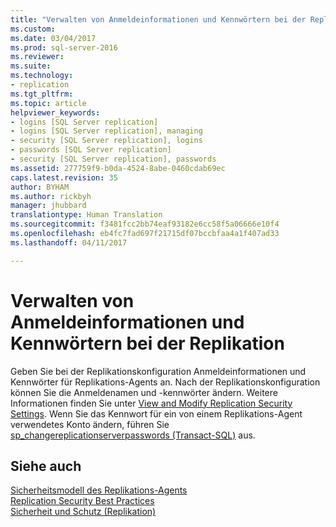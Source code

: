 ```yaml
---
title: "Verwalten von Anmeldeinformationen und Kennwörtern bei der Replikation | Microsoft -Dokumentation"
ms.custom: 
ms.date: 03/04/2017
ms.prod: sql-server-2016
ms.reviewer: 
ms.suite: 
ms.technology:
- replication
ms.tgt_pltfrm: 
ms.topic: article
helpviewer_keywords:
- logins [SQL Server replication]
- logins [SQL Server replication], managing
- security [SQL Server replication], logins
- passwords [SQL Server replication]
- security [SQL Server replication], passwords
ms.assetid: 277759f9-b0da-4524-8abe-0460cdab69ec
caps.latest.revision: 35
author: BYHAM
ms.author: rickbyh
manager: jhubbard
translationtype: Human Translation
ms.sourcegitcommit: f3481fcc2bb74eaf93182e6cc58f5a06666e10f4
ms.openlocfilehash: eb4fc7fad697f21715df07bccbfaa4a1f407ad33
ms.lasthandoff: 04/11/2017

---
```

# <a name="manage-logins-and-passwords-in-replication"></a>Verwalten von Anmeldeinformationen und Kennwörtern bei der Replikation
  Geben Sie bei der Replikationskonfiguration Anmeldeinformationen und Kennwörter für Replikations-Agents an. Nach der Replikationskonfiguration können Sie die Anmeldenamen und -kennwörter ändern. Weitere Informationen finden Sie unter [View and Modify Replication Security Settings](../../../relational-databases/replication/security/view-and-modify-replication-security-settings.md). Wenn Sie das Kennwort für ein von einem Replikations-Agent verwendetes Konto ändern, führen Sie [sp_changereplicationserverpasswords &#40;Transact-SQL&#41;](../../../relational-databases/system-stored-procedures/sp-changereplicationserverpasswords-transact-sql.md) aus.  
  
## <a name="see-also"></a>Siehe auch  
 [Sicherheitsmodell des Replikations-Agents](../../../relational-databases/replication/security/replication-agent-security-model.md)   
 [Replication Security Best Practices](../../../relational-databases/replication/security/replication-security-best-practices.md)   
 [Sicherheit und Schutz &#40;Replikation&#41;](../../../relational-databases/replication/security/security-and-protection-replication.md)  
  
  
